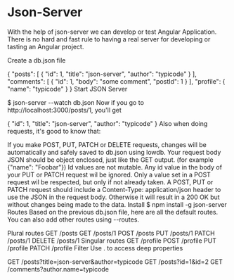 # Json-Server
With the help of json-server we can develop or test Angular Application. There is no hard and fast rule to having a real server for developing or tasting an Angular project.




Create a db.json file

{
  "posts": [
    { "id": 1, "title": "json-server", "author": "typicode" }
  ],
  "comments": [
    { "id": 1, "body": "some comment", "postId": 1 }
  ],
  "profile": { "name": "typicode" }
}
Start JSON Server

$ json-server --watch db.json
Now if you go to http://localhost:3000/posts/1, you'll get

{ "id": 1, "title": "json-server", "author": "typicode" }
Also when doing requests, it's good to know that:

If you make POST, PUT, PATCH or DELETE requests, changes will be automatically and safely saved to db.json using lowdb.
Your request body JSON should be object enclosed, just like the GET output. (for example {"name": "Foobar"})
Id values are not mutable. Any id value in the body of your PUT or PATCH request wil be ignored. Only a value set in a POST request wil be respected, but only if not already taken.
A POST, PUT or PATCH request should include a Content-Type: application/json header to use the JSON in the request body. Otherwise it will result in a 200 OK but without changes being made to the data.
Install
$ npm install -g json-server
Routes
Based on the previous db.json file, here are all the default routes. You can also add other routes using --routes.

Plural routes
GET    /posts
GET    /posts/1
POST   /posts
PUT    /posts/1
PATCH  /posts/1
DELETE /posts/1
Singular routes
GET    /profile
POST   /profile
PUT    /profile
PATCH  /profile
Filter
Use . to access deep properties

GET /posts?title=json-server&author=typicode
GET /posts?id=1&id=2
GET /comments?author.name=typicode
